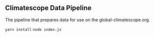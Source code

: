 ## Climatescope Data Pipeline
The pipeline that prepares data for use on the global-climatescope.org.


`yarn install`
`node index.js`
